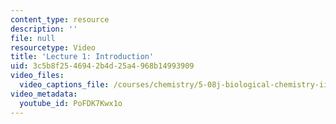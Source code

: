 ```yaml
---
content_type: resource
description: ''
file: null
resourcetype: Video
title: 'Lecture 1: Introduction'
uid: 3c5b8f25-4694-2b4d-25a4-968b14993909
video_files:
  video_captions_file: /courses/chemistry/5-08j-biological-chemistry-ii-spring-2016/lecture-recitation-videos/lec1/PoFDK7Kwx1o.vtt
video_metadata:
  youtube_id: PoFDK7Kwx1o
---
```

